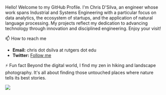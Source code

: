 Hello! Welcome to my GitHub Profile.
I'm Chris D'Silva, an engineer whose work spans Industrial and Systems Engineering with a particular focus on data analytics, the ecosystem of startups, and the application of natural language processing. My projects reflect my dedication to advancing technology through innovation and disciplined engineering. Enjoy your visit!

📫 How to reach me
- **Email:**  chris dot dsilva at rutgers dot edu
- **Twitter:** [Follow me](https://twitter.com/chrisdsilvaOO7)
  
⚡ Fun fact
Beyond the digital world, I find my zen in hiking and landscape photography. It's all about finding those untouched places where nature tells its best stories.

![](https://komarev.com/ghpvc/?username=ChrisD-7&color=green)
